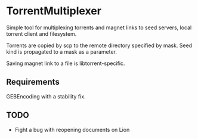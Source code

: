 # TorrentMultiplexer

Simple tool for multiplexing torrents and magnet links to
seed servers, local torrent client and filesystem.

Torrents are copied by scp to the remote directory specified by mask.
Seed kind is propagated to a mask as a parameter.

Saving magnet link to a file is libtorrent-specific.

## Requirements

GEBEncoding with a stability fix.

## TODO

  * Fight a bug with reopening documents on Lion

<!--vim: ft=markdown, expandtab -->

